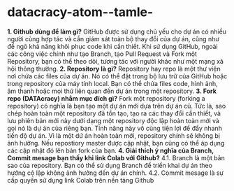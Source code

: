 # datacracy-atom--tamle-
**1.	Github dùng để làm gì?**
GitHub được sử dụng chủ yếu cho dự án có nhiều người cùng hợp tác và cần giám sát toàn bộ thay đổi của dự án, cũng như để ngõ khả năng khôi phục code khi cần thiết. Khi sử dụng GitHub, ngoài các công việc chính như tạo Branch, tạo Pull Request và Fork một Repository, bạn có thể theo dõi, tương tác với người khác như một mạng xã hội thông thường.
**2. Repository là gì?**
Repository hay repo là một thư viện nơi chứa các files của dự án. Nó có thể đặt trong bộ lưu trữ của GitHub hoặc trong repository của máy tính local. Bạn có thể chứa files code, hình ảnh, âm thanh hoặc mọi thứ liên quan đến dự án trong một repository.
**3. Fork repo (DATAcracy) nhằm mục đích gì?**
Fork một repository (forking a repository) có nghĩa là bạn tạo một dự án mới dựa trên dự án cũ. Tức là, sao chép hoàn toàn một repository đã tồn tạo, tạo ra các thay đổi cần thiết, và lưu phiên bản mới này dưới dạng một repository độc lập hoàn toàn mới và gọi nó là dự án của riêng bạn.
Tính năng này vô cùng tiện lợi để đẩy nhanh tiến độ dự án. Vì là một dứ án hoàn toàn mới, repository chính sẽ không bị ảnh hưởng. Nếu repostiory master được cập nhật, bạn cũng có thể áp dụng các cập nhật đó lên bản fork của bạn.
**4. Giải thích ý nghĩa của Branch, Commit mesage bạn thấy khi link Colab với Github?**
4.1. Branch là một bản sao của repository. Bạn có thể sử dụng Branch để triển khai dự án theo hướng cô lập không ảnh hưởng đến dự án chính.
4.2. Commit mesage là sự cấp quyền sử dụng link Colab trên nền tảng Github
